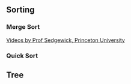 ## Sorting
### Merge Sort
[Videos by Prof Sedgewick, Princeton University](https://www.youtube.com/watch?v=4nKwesx_c8E&list=PLe-ggMe31CTeunC6GZHFBmQx7EKtjbGf9)

### Quick Sort

## Tree
